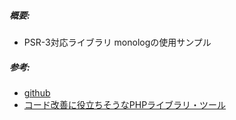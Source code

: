 ##### 概要:
 * PSR-3対応ライブラリ monologの使用サンプル

##### 参考:
 * [github](https://github.com/Seldaek/monolog)
 * [コード改善に役立ちそうなPHPライブラリ・ツール](http://qiita.com/ryu22e/items/bc87f2106e5db463462a)